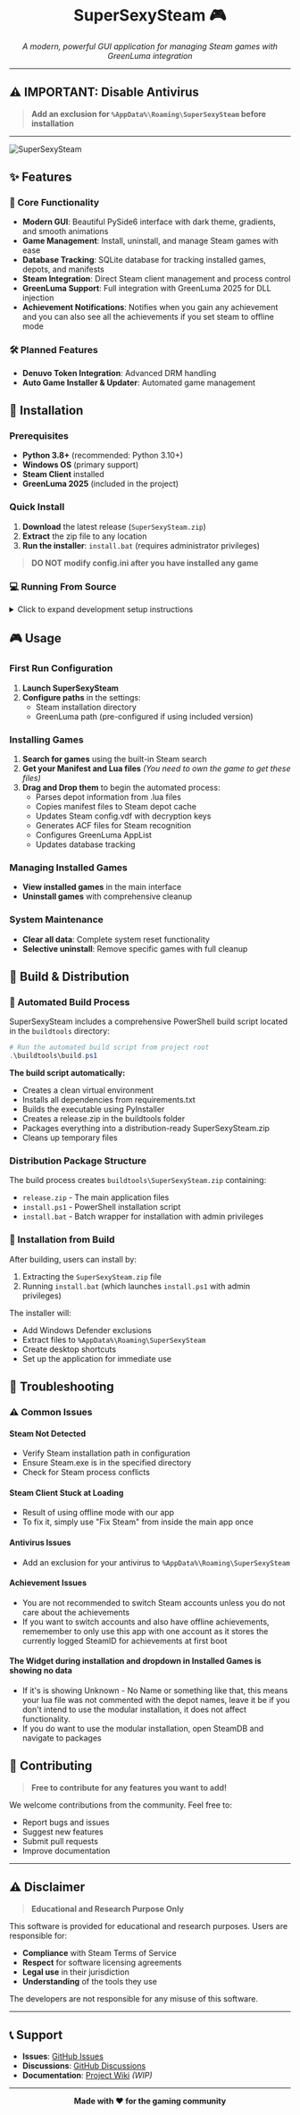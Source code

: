 <div align="center">

# SuperSexySteam 🎮

*A modern, powerful GUI application for managing Steam games with GreenLuma integration*

</div>

---

## ⚠️ **IMPORTANT: Disable Antivirus**
> **Add an exclusion for `%AppData%\Roaming\SuperSexySteam` before installation**

---

![SuperSexySteam](header.png)

## ✨ Features

### 🎯 Core Functionality
- **Modern GUI**: Beautiful PySide6 interface with dark theme, gradients, and smooth animations
- **Game Management**: Install, uninstall, and manage Steam games with ease
- **Database Tracking**: SQLite database for tracking installed games, depots, and manifests
- **Steam Integration**: Direct Steam client management and process control
- **GreenLuma Support**: Full integration with GreenLuma 2025 for DLL injection
- **Achievement Notifications**: Notifies when you gain any achievement and you can also see all the achievements if you set steam to offline mode
### 🛠️ Planned Features
- **Denuvo Token Integration**: Advanced DRM handling
- **Auto Game Installer & Updater**: Automated game management

## 🚀 Installation

### Prerequisites
- **Python 3.8+** (recommended: Python 3.10+)
- **Windows OS** (primary support)
- **Steam Client** installed
- **GreenLuma 2025** (included in the project)

### Quick Install
1. **Download** the latest release (`SuperSexySteam.zip`)
2. **Extract** the zip file to any location
3. **Run the installer**: `install.bat` (requires administrator privileges)

> **DO NOT modify config.ini after you have installed any game**

### 💻 Running From Source

<details>
<summary>Click to expand development setup instructions</summary>

1. **Clone the repository**:
   ```bash
   git clone https://github.com/PSSGAMER/SuperSexySteam.git
   cd SuperSexySteam
   ```

2. **Create virtual environment**:
   ```bash
   python -m venv venv
   venv\Scripts\activate
   ```

3. **Install dependencies**:
   ```bash
   pip install -r requirements.txt
   ```

4. **Run the application**:
   ```bash
   python SuperSexySteam.py
   ```

</details>

## 🎮 Usage

### First Run Configuration
1. **Launch SuperSexySteam**
2. **Configure paths** in the settings:
   - Steam installation directory
   - GreenLuma path (pre-configured if using included version)

### Installing Games
1. **Search for games** using the built-in Steam search
2. **Get your Manifest and Lua files** *(You need to own the game to get these files)*
3. **Drag and Drop them** to begin the automated process:
   - Parses depot information from .lua files
   - Copies manifest files to Steam depot cache
   - Updates Steam config.vdf with decryption keys
   - Generates ACF files for Steam recognition
   - Configures GreenLuma AppList
   - Updates database tracking

### Managing Installed Games
- **View installed games** in the main interface
- **Uninstall games** with comprehensive cleanup

### System Maintenance
- **Clear all data**: Complete system reset functionality
- **Selective uninstall**: Remove specific games with full cleanup


## 🔧 Build & Distribution

### 🔨 Automated Build Process
SuperSexySteam includes a comprehensive PowerShell build script located in the `buildtools` directory:

```powershell
# Run the automated build script from project root
.\buildtools\build.ps1
```

**The build script automatically:**
- Creates a clean virtual environment
- Installs all dependencies from requirements.txt
- Builds the executable using PyInstaller
- Creates a release.zip in the buildtools folder
- Packages everything into a distribution-ready SuperSexySteam.zip
- Cleans up temporary files

### Distribution Package Structure
The build process creates `buildtools\SuperSexySteam.zip` containing:
- `release.zip` - The main application files
- `install.ps1` - PowerShell installation script
- `install.bat` - Batch wrapper for installation with admin privileges

### 🚀 Installation from Build
After building, users can install by:
1. Extracting the `SuperSexySteam.zip` file
2. Running `install.bat` (which launches `install.ps1` with admin privileges)

The installer will:
- Add Windows Defender exclusions
- Extract files to `%AppData%\Roaming\SuperSexySteam`
- Create desktop shortcuts
- Set up the application for immediate use

## 🐛 Troubleshooting

### ⚠️ Common Issues

#### Steam Not Detected
- Verify Steam installation path in configuration
- Ensure Steam.exe is in the specified directory
- Check for Steam process conflicts

#### Steam Client Stuck at Loading
- Result of using offline mode with our app
- To fix it, simply use "Fix Steam" from inside the main app once

#### Antivirus Issues
- Add an exclusion for your antivirus to `%AppData%\Roaming\SuperSexySteam`

#### Achievement Issues
- You are not recommended to switch Steam accounts unless you do not care about the achievements
- If you want to switch accounts and also have offline achievements, rememember to only use this app with one account as it stores the currently logged SteamID for achievements at first boot

#### The Widget during installation and dropdown in Installed Games is showing no data
- If  it's is showing Unknown - No Name or something like that, this means your lua file was not commented with the depot names, leave it be if you don't intend to use the modular installation, it does not affect functionality.
- If you do want to use the modular installation, open SteamDB and navigate to packages

## 🤝 Contributing

> **Free to contribute for any features you want to add!**

We welcome contributions from the community. Feel free to:
- Report bugs and issues
- Suggest new features
- Submit pull requests
- Improve documentation

---

## ⚠️ Disclaimer

> **Educational and Research Purpose Only**

This software is provided for educational and research purposes. Users are responsible for:
- **Compliance** with Steam Terms of Service
- **Respect** for software licensing agreements
- **Legal use** in their jurisdiction
- **Understanding** of the tools they use

The developers are not responsible for any misuse of this software.

---

## 📞 Support

- **Issues**: [GitHub Issues](https://github.com/PSSGAMER/SuperSexySteam/issues)
- **Discussions**: [GitHub Discussions](https://github.com/PSSGAMER/SuperSexySteam/discussions)
- **Documentation**: [Project Wiki](https://github.com/PSSGAMER/SuperSexySteam/wiki) *(WIP)*

---

<div align="center">

**Made with ❤️ for the gaming community**

</div>
